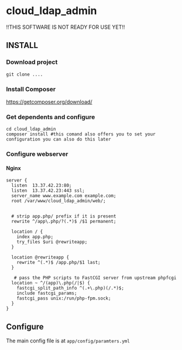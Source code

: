 cloud_ldap_admin
================

!!THIS SOFTWARE IS NOT READY FOR USE YET!!



INSTALL
-------

### Download project

`git clone ....`

### Install Composer

https://getcomposer.org/download/

### Get dependents and configure

```Shell
cd cloud_ldap_admin
composer install #this comand also offers you to set your configuration you can also do this later
```

###  Configure webserver

#### Nginx

```
server {
  listen  13.37.42.23:80;
  listen  13.37.42.23:443 ssl;
  server_name www.example.com example.com;
  root /var/www/cloud_ldap_admin/web/;


  # strip app.php/ prefix if it is present
  rewrite ^/app\.php/?(.*)$ /$1 permanent;

  location / {
    index app.php;
    try_files $uri @rewriteapp;
  }

  location @rewriteapp {
    rewrite ^(.*)$ /app.php/$1 last;
  }

   # pass the PHP scripts to FastCGI server from upstream phpfcgi
  location ~ ^/(app)\.php(/|$) {
    fastcgi_split_path_info ^(.+\.php)(/.*)$;
    include fastcgi_params;
    fastcgi_pass unix:/run/php-fpm.sock;
  }
}
```

Configure
---------

The main config file is at `app/config/paramters.yml`

